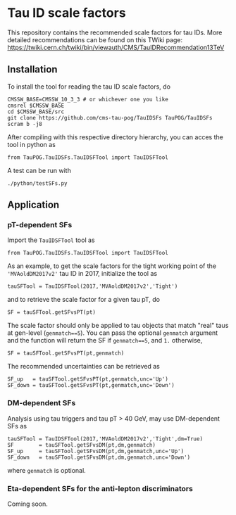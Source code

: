 # Tau ID scale factors

This repository contains the recommended scale factors for tau IDs. More detailed recommendations can be found on this TWiki page: https://twiki.cern.ch/twiki/bin/viewauth/CMS/TauIDRecommendation13TeV


## Installation

To install the tool for reading the tau ID scale factors, do
```
CMSSW_BASE=CMSSW_10_3_3 # or whichever one you like
cmsrel $CMSSW_BASE
cd $CMSSW_BASE/src
git clone https://github.com/cms-tau-pog/TauIDSFs TauPOG/TauIDSFs
scram b -j8
```
After compiling with this respective directory hierarchy, you can acces the tool in python as
```
from TauPOG.TauIDSFs.TauIDSFTool import TauIDSFTool
```
A test can be run with
```
./python/testSFs.py
```


## Application

### pT-dependent SFs

Import the `TauIDSFTool` tool as
```
from TauPOG.TauIDSFs.TauIDSFTool import TauIDSFTool
```
As an example, to get the scale factors for the tight working point of the `'MVAoldDM2017v2'` tau ID in 2017, initialize the tool as
```
tauSFTool = TauIDSFTool(2017,'MVAoldDM2017v2','Tight')
```
and to retrieve the scale factor for a given tau pT, do
```
SF = tauSFTool.getSFvsPT(pt)
```
The scale factor should only be applied to tau objects that match "real" taus at gen-level (`genmatch==5`). You can pass the optional `genmatch` argument and the function will return the SF if `genmatch==5`, and `1.` otherwise,
```
SF = tauSFTool.getSFvsPT(pt,genmatch)
```
The recommended uncertainties can be retrieved as
```
SF_up   = tauSFTool.getSFvsPT(pt,genmatch,unc='Up')
SF_down = tauSFTool.getSFvsPT(pt,genmatch,unc='Down')
```


### DM-dependent SFs

Analysis using tau triggers and tau pT > 40 GeV, may use DM-dependent SFs as
```
tauSFTool = TauIDSFTool(2017,'MVAoldDM2017v2','Tight',dm=True)
SF        = tauSFTool.getSFvsDM(pt,dm,genmatch)
SF_up     = tauSFTool.getSFvsDM(pt,dm,genmatch,unc='Up')
SF_down   = tauSFTool.getSFvsDM(pt,dm,genmatch,unc='Down')
```
where `genmatch` is optional.


### Eta-dependent SFs for the anti-lepton discriminators

Coming soon.
